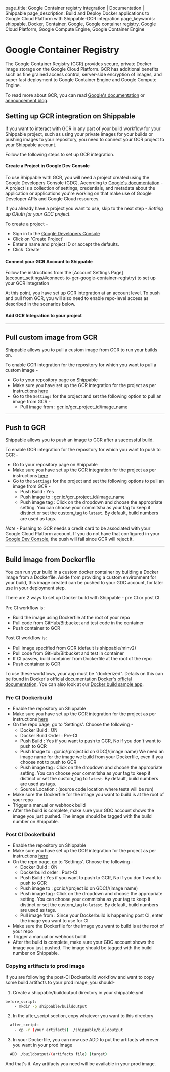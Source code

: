page_title: Google Container registry integration | Documentation | Shippable
page_description: Build and Deploy Docker applications to Google Cloud Platform with Shippable-GCR integration
page_keywords: shippable, Docker, Container, Google, Google container registry, Google Cloud Platform, Google Compute Engine, Google Container Engine

# Google Container Registry

The Google Container Registry (GCR) provides secure, private Docker image storage on the Google Cloud Platform. GCR has additional benefits such as fine grained access control, server-side encryption of images, and super fast deployment to Google Container Engine and Google Compute Engine.

To read more about GCR, you can read [Google's documentation](https://cloud.google.com/tools/container-registry) or [announcement blog](http://googlecloudplatform.blogspot.com/2015/01/secure-hosting-of-private-Docker-repositories-in-Google-Cloud-Platform.html).

## Setting up GCR integration on Shippable

If you want to interact with GCR in any part of your build workflow for your Shippable project, such as using your private images for your builds or pushing images to your repository, you need to connect your GCR project to your Shippable account.

Follow the following steps to set up GCR integration.

#### Create a Project in Google Dev Console

To use Shippable with GCR, you will need a project created using the Google Developers Console (GDC). According to [Google's documentation](https://developers.google.com/console/help/new/#managingprojects) - A project is a collection of settings, credentials, and metadata about the application or applications you're working on that make use of Google Developer APIs and Google Cloud resources.

If you already have a project you want to use, skip to the next step - *Setting up OAuth for your GDC project*.

To create a project -

- Sign in to the [Google Developers Console](https://console.developers.google.com/)
- Click on 'Create Project'
- Enter a name and project ID or accept the defaults.
- Click 'Create'

#### Connect your GCR Account to Shippable

Follow the instructions from the [Account Settings Page] (account_settings/#connect-to-gcr-google-container-registry) to set up your GCR Integration

At this point, you have set up GCR integration at an account level. To push and pull from GCR, you will also need to enable repo-level access as described in the scenarios below.

#### Add GCR Integration to your project

-------

## Pull custom image from GCR

Shippable allows you to pull a custom image from GCR to run your builds on.

To enable GCR integration for the repository for which you want to pull a custom image -

- Go to your repository page on Shippable
- Make sure you have set up the GCR integration for the project as per instructions [here](project_settings.md)
- Go to the `Settings` for the project and set the following option to pull an image from GCR -
    - Pull image from : gcr.io/gcr_project_id/image_name


-------

## Push to GCR

Shippable allows you to push an image to GCR after a successful build.

To enable GCR integration for the repository for which you want to push to GCR -

- Go to your repository page on Shippable
- Make sure you have set up the GCR integration for the project as per instructions [here](project_settings.md)
- Go to the `Settings` for the project and set the following options to pull an image from GCR -
    - Push Build : Yes
    - Push image to : gcr.io/gcr_project_id/image_name
    - Push image tag : Click on the dropdown and choose the appropriate setting. You can choose your commitsha as your tag to keep it distinct or set the custom_tag to `latest`. By default, build numbers are used as tags.

*Note* - Pushing to GCR needs a credit card to be associated with your Google Cloud Platform account. If you do not have that configured in your [Google Dev Console](https://console.developers.google.com), the push will fail since GCR will reject it.

-------

## Build image from Dockerfile

You can run your build in a custom docker container by building a Docker image from a Dockerfile. Aside from providing a custom environment for your build, this image created can be pushed to your GDC account, for later use in your deployment step.

There are 2 ways to set up Docker build with Shippable - pre CI or post CI.

Pre CI workflow is:

- Build the image using Dockerfile at the root of your repo
- Pull code from GitHub/Bitbucket and test code in the container
- Push container to GCR

Post CI workflow is:

- Pull image specified from GCR (default is shippable/minv2)
- Pull code from GitHub/Bitbucket and test in container
- If CI passes, build container from Dockerfile at the root of the repo
- Push container to GCR

To use these workflows, your app must be "dockerized". Details on this can be found in Docker's official documentation [Docker's official documentation](https://docs.dockerhub.com). You can also look at our [Docker build sample app](https://github.com/cadbot/dockerized-nodejs).

### Pre CI Dockerbuild

- Enable the repository on Shippable
- Make sure you have set up the GCR integration for the project as per instructions [here](project_settings.md)
- On the repo page, go to 'Settings'. Choose the following -
    - Docker Build : ON
    - Docker Build Order : Pre-CI
    - Push Build : Yes if you want to push to GCR, No if you don't want to push to GCR
    - Push Image to : gcr.io/(project id on GDC)/(image name)
      We need an image name for the image we build from your Dockerfile, even if you choose not to push to GCR
    - Push image tag : Click on the dropdown and choose the appropriate setting. You can choose your commitsha as your tag to keep it distinct or set the custom_tag to `latest`. By default, build numbers are used as tags.
    - Source Location : (source code location where tests will be run)
- Make sure the Dockerfile for the image you want to build is at the root of your repo
- Trigger a manual or webhook build
- After the build is complete, make sure your GDC account shows the image you just pushed. The image should be tagged with the build number on Shippable.

### Post CI Dockerbuild

- Enable the repository on Shippable
- Make sure you have set up the GCR integration for the project as per instructions [here](project_settings.md)
- On the repo page, go to 'Settings'. Choose the following -
    - Docker Build : ON
    - Dockerbuild order : Post-CI
    - Push Build : Yes if you want to push to GCR, No if you don't want to push to GCR
    - Push image to : gcr.io/(project id on GDC)/(image name)
    - Push image tag : Click on the dropdown and choose the appropriate setting. You can choose your commitsha as your tag to keep it distinct or set the custom_tag to `latest`. By default, build numbers are used as tags.
    - Pull image from : Since your Dockerbuild is happening post CI, enter the image you want to use for CI
- Make sure the Dockerfile for the image you want to build is at the root of your repo
- Trigger a manual or webhook build
- After the build is complete, make sure your GDC account shows the image you just pushed. The image should be tagged with the build number on Shippable.

### Copying artifacts to prod image

If you are following the post-CI Dockerbuild workflow and  want to copy some build artifacts to your prod image, you should-

1. Create a shippable/buildoutput directory in your shippable.yml

```bash
before_script:
    - mkdir -p shippable/buildoutput
```

2. In the after_script section, copy whatever you want to this directory

```bash
  after_script:
    - cp -r (your artifacts) ./shippable/buildoutput
```

3. In your Dockerfile, you can now use ADD to put the artifacts wherever you want in your prod image

```bash
  ADD ./buildoutput/(artifacts file) (target)
```

And that's it. Any artifacts you need will be available in your prod image.
